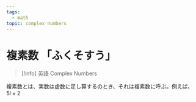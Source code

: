 ```yaml
---
tags:
  - math
topic: complex numbers
---
```


# 複素数 「ふくそすう」

> [!info] 英語
> Complex Numbers

複素数とは、実数は虚数に足し算するのとき、それは複素数に呼ぶ。例えば、$5i+2$



